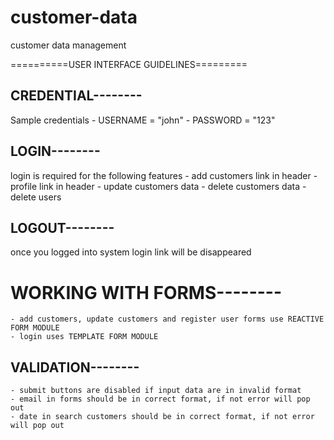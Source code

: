 # customer-data
customer data management



==========USER INTERFACE GUIDELINES=========


## CREDENTIAL--------
Sample credentials
    - USERNAME = "john"
    - PASSWORD = "123"


## LOGIN--------
login is required for the following features
    - add customers link in header
    - profile link in header
    - update customers data
    - delete customers data
    - delete users

## LOGOUT--------
once you logged into system login link will be disappeared

# WORKING WITH FORMS--------
    - add customers, update customers and register user forms use REACTIVE FORM MODULE
    - login uses TEMPLATE FORM MODULE



## VALIDATION--------
    - submit buttons are disabled if input data are in invalid format
    - email in forms should be in correct format, if not error will pop out
    - date in search customers should be in correct format, if not error will pop out
